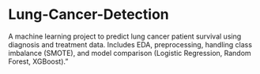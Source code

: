 # Lung-Cancer-Detection
A machine learning project to predict lung cancer patient survival using diagnosis and treatment data. Includes EDA, preprocessing, handling class imbalance (SMOTE), and model comparison (Logistic Regression, Random Forest, XGBoost).”
